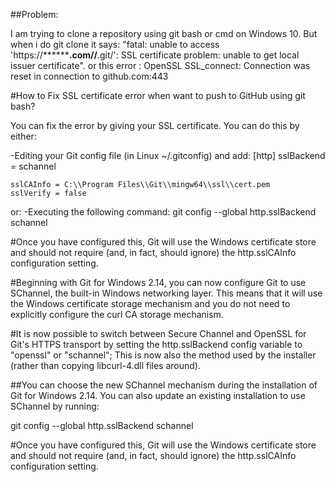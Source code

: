 ##Problem:

I am trying to clone a repository using git bash or cmd on Windows 10. 
But when i do git clone it says:
 "fatal: unable to access 'https://********.com/****/******.git/': 
 SSL certificate problem: unable to get local issuer certificate".
or this error : 
OpenSSL SSL_connect: Connection was reset in connection to github.com:443

#How to Fix SSL certificate error when want to push to GitHub using git bash?


You can fix the error by giving your SSL certificate. You can do this by either:

-Editing your Git config file (in Linux ~/.gitconfig) and add:
[http]
	sslBackend = schannel
      
	sslCAInfo = C:\\Program Files\\Git\\mingw64\\ssl\\cert.pem
	sslVerify = false
or:
-Executing the following command:
git config --global http.sslBackend schannel



#Once you have configured this, Git will use the Windows certificate store
      and should not require (and, in fact, should ignore) the http.sslCAInfo configuration setting.

#Beginning with Git for Windows 2.14, you can now configure Git to use SChannel, the built-in Windows networking layer.
This means that it will use the Windows certificate storage mechanism and you do not need to explicitly configure the curl CA storage mechanism.

#It is now possible to switch between Secure Channel and OpenSSL for Git's HTTPS transport by setting the http.sslBackend config variable to "openssl" or "schannel"; This is now also the method used by the installer (rather than copying libcurl-4.dll files around).




##You can choose the new SChannel mechanism during the installation of Git for Windows 2.14. You can also update an existing installation to use SChannel by running:

git config --global http.sslBackend schannel

#Once you have configured this, Git will use the Windows certificate store and should not require (and, in fact, should ignore) the http.sslCAInfo configuration setting.

